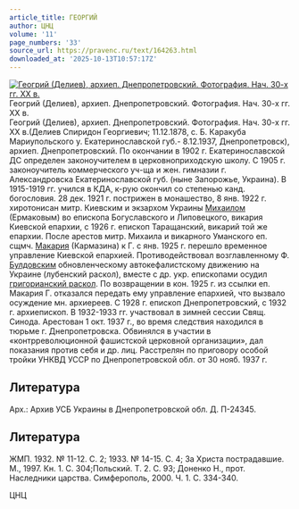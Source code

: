 ```yaml
---
article_title: ГЕОРГИЙ
author: ЦНЦ
volume: '11'
page_numbers: '33'
source_url: https://pravenc.ru/text/164263.html
downloaded_at: '2025-10-13T10:57:17Z'
---
```


[![Геогрий (Делиев), архиеп. Днепропетровский. Фотография. Нач. 30-х гг. ХХ в.](https://pravenc.ru/data/783/468/1234/i200.jpg "Кликните для увеличения картинки")](https://pravenc.ru/data/783/468/1234/i400.jpg)Геогрий (Делиев), архиеп. Днепропетровский. Фотография. Нач. 30-х гг. ХХ в.  
Геогрий (Делиев), архиеп. Днепропетровский. Фотография. Нач. 30-х гг. ХХ в.(Делиев Спиридон Георгиевич; 11.12.1878, с. Б. Каракуба Мариупольского у. Екатеринославской губ.- 8.12.1937, Днепропетровск), архиеп. Днепропетровский. По окончании в 1902 г. Екатеринославской ДС определен законоучителем в церковноприходскую школу. С 1905 г. законоучитель коммерческого уч-ща и жен. гимназии г. Александровска Екатеринославской губ. (ныне Запорожье, Украина). В 1915-1919 гг. учился в КДА, к-рую окончил со степенью канд. богословия. 28 дек. 1921 г. пострижен в монашество, 8 янв. 1922 г. хиротонисан митр. Киевским и экзархом Украины [Михаилом](https://pravenc.ru/text/Михаил.html) (Ермаковым) во епископа Богуславского и Липовецкого, викария Киевской епархии, с 1926 г. епископ Таращанский, викарий той же епархии. После арестов митр. Михаила и викарного Уманского еп. сщмч. [Макария](https://pravenc.ru/text/Макарий.html) (Кармазина) к Г. с янв. 1925 г. перешло временное управление Киевской епархией. Противодействовал возглавленному Ф. [Булдовским](https://pravenc.ru/text/Булдовский.html) обновленческому автокефалистскому движению на Украине (лубенский раскол), вместе с др. укр. епископами осудил [григорианский раскол](<https://pravenc.ru/text/григорианский раскол.html>). По возвращении в кон. 1925 г. из ссылки еп. Макария Г. отказался передать ему управление епархией, что вызвало осуждение мн. архиереев. С 1928 г. епископ Днепропетровский, с 1932 г. архиепископ. В 1932-1933 гг. участвовал в зимней сессии Свящ. Синода. Арестован 1 окт. 1937 г., во время следствия находился в тюрьме г. Днепропетровска. Обвинялся в участии в «контрреволюционной фашистской церковной организации», дал показания против себя и др. лиц. Расстрелян по приговору особой тройки УНКВД УССР по Днепропетровской обл. от 30 нояб. 1937 г.

## Литература

Арх.: Архив УСБ Украины в Днепропетровской обл. Д. П-24345.

## Литература

ЖМП. 1932. № 11-12. С. 2; 1933. № 14-15. С. 4; За Христа пострадавшие. М., 1997. Кн. 1. С. 304;Польский. Т. 2. С. 93; Доненко Н., прот. Наследники царства. Симферополь, 2000. Ч. 1. С. 334-340.

ЦНЦ
